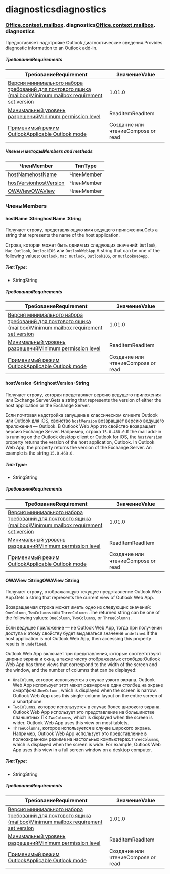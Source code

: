 
# <a name="diagnostics"></a><span data-ttu-id="63ba9-101">diagnostics</span><span class="sxs-lookup"><span data-stu-id="63ba9-101">diagnostics</span></span>

### <span data-ttu-id="63ba9-p101">[Office](Office.md)[.context](Office.context.md)[.mailbox](Office.context.mailbox.md). diagnostics</span><span class="sxs-lookup"><span data-stu-id="63ba9-p101">[Office](Office.md)[.context](Office.context.md)[.mailbox](Office.context.mailbox.md). diagnostics</span></span>

<span data-ttu-id="63ba9-104">Предоставляет надстройке Outlook диагностические сведения.</span><span class="sxs-lookup"><span data-stu-id="63ba9-104">Provides diagnostic information to an Outlook add-in.</span></span>

##### <a name="requirements"></a><span data-ttu-id="63ba9-105">Требования</span><span class="sxs-lookup"><span data-stu-id="63ba9-105">Requirements</span></span>

|<span data-ttu-id="63ba9-106">Требование</span><span class="sxs-lookup"><span data-stu-id="63ba9-106">Requirement</span></span>| <span data-ttu-id="63ba9-107">Значение</span><span class="sxs-lookup"><span data-stu-id="63ba9-107">Value</span></span>|
|---|---|
|[<span data-ttu-id="63ba9-108">Версия минимального набора  требований для почтового ящика (mailbox)</span><span class="sxs-lookup"><span data-stu-id="63ba9-108">Minimum mailbox requirement set version</span></span>](/office/dev/add-ins/reference/requirement-sets/outlook-api-requirement-sets)| <span data-ttu-id="63ba9-109">1.0</span><span class="sxs-lookup"><span data-stu-id="63ba9-109">1.0</span></span>|
|[<span data-ttu-id="63ba9-110">Минимальный уровень разрешений</span><span class="sxs-lookup"><span data-stu-id="63ba9-110">Minimum permission level</span></span>](https://docs.microsoft.com/outlook/add-ins/understanding-outlook-add-in-permissions)| <span data-ttu-id="63ba9-111">ReadItem</span><span class="sxs-lookup"><span data-stu-id="63ba9-111">ReadItem</span></span>|
|[<span data-ttu-id="63ba9-112">Применимый режим Outlook</span><span class="sxs-lookup"><span data-stu-id="63ba9-112">Applicable Outlook mode</span></span>](https://docs.microsoft.com/outlook/add-ins/#extension-points)| <span data-ttu-id="63ba9-113">Cоздание или чтение</span><span class="sxs-lookup"><span data-stu-id="63ba9-113">Compose or read</span></span>|

##### <a name="members-and-methods"></a><span data-ttu-id="63ba9-114">Члены и методы</span><span class="sxs-lookup"><span data-stu-id="63ba9-114">Members and methods</span></span>

| <span data-ttu-id="63ba9-115">Член</span><span class="sxs-lookup"><span data-stu-id="63ba9-115">Member</span></span> | <span data-ttu-id="63ba9-116">Тип</span><span class="sxs-lookup"><span data-stu-id="63ba9-116">Type</span></span> |
|--------|------|
| [<span data-ttu-id="63ba9-117">hostName</span><span class="sxs-lookup"><span data-stu-id="63ba9-117">hostName</span></span>](#hostname-string) | <span data-ttu-id="63ba9-118">Член</span><span class="sxs-lookup"><span data-stu-id="63ba9-118">Member</span></span> |
| [<span data-ttu-id="63ba9-119">hostVersion</span><span class="sxs-lookup"><span data-stu-id="63ba9-119">hostVersion</span></span>](#hostversion-string) | <span data-ttu-id="63ba9-120">Член</span><span class="sxs-lookup"><span data-stu-id="63ba9-120">Member</span></span> |
| [<span data-ttu-id="63ba9-121">OWAView</span><span class="sxs-lookup"><span data-stu-id="63ba9-121">OWAView</span></span>](#owaview-string) | <span data-ttu-id="63ba9-122">Член</span><span class="sxs-lookup"><span data-stu-id="63ba9-122">Member</span></span> |

### <a name="members"></a><span data-ttu-id="63ba9-123">Члены</span><span class="sxs-lookup"><span data-stu-id="63ba9-123">Members</span></span>

####  <a name="hostname-string"></a><span data-ttu-id="63ba9-124">hostName :String</span><span class="sxs-lookup"><span data-stu-id="63ba9-124">hostName :String</span></span>

<span data-ttu-id="63ba9-125">Получает строку, представляющую имя ведущего приложения.</span><span class="sxs-lookup"><span data-stu-id="63ba9-125">Gets a string that represents the name of the host application.</span></span>

<span data-ttu-id="63ba9-126">Строка, которая может быть одним из следующих значений: `Outlook`, `Mac Outlook`, `OutlookIOS` или `OutlookWebApp`.</span><span class="sxs-lookup"><span data-stu-id="63ba9-126">A string that can be one of the following values: `Outlook`, `Mac Outlook`, `OutlookIOS`, or `OutlookWebApp`.</span></span>

##### <a name="type"></a><span data-ttu-id="63ba9-127">Тип:</span><span class="sxs-lookup"><span data-stu-id="63ba9-127">Type:</span></span>

*   <span data-ttu-id="63ba9-128">String</span><span class="sxs-lookup"><span data-stu-id="63ba9-128">String</span></span>

##### <a name="requirements"></a><span data-ttu-id="63ba9-129">Требования</span><span class="sxs-lookup"><span data-stu-id="63ba9-129">Requirements</span></span>

|<span data-ttu-id="63ba9-130">Требование</span><span class="sxs-lookup"><span data-stu-id="63ba9-130">Requirement</span></span>| <span data-ttu-id="63ba9-131">Значение</span><span class="sxs-lookup"><span data-stu-id="63ba9-131">Value</span></span>|
|---|---|
|[<span data-ttu-id="63ba9-132">Версия минимального набора требований для почтового ящика (mailbox)</span><span class="sxs-lookup"><span data-stu-id="63ba9-132">Minimum mailbox requirement set version</span></span>](/office/dev/add-ins/reference/requirement-sets/outlook-api-requirement-sets)| <span data-ttu-id="63ba9-133">1.0</span><span class="sxs-lookup"><span data-stu-id="63ba9-133">1.0</span></span>|
|[<span data-ttu-id="63ba9-134">Минимальный уровень разрешений</span><span class="sxs-lookup"><span data-stu-id="63ba9-134">Minimum permission level</span></span>](https://docs.microsoft.com/outlook/add-ins/understanding-outlook-add-in-permissions)| <span data-ttu-id="63ba9-135">ReadItem</span><span class="sxs-lookup"><span data-stu-id="63ba9-135">ReadItem</span></span>|
|[<span data-ttu-id="63ba9-136">Применимый режим Outlook</span><span class="sxs-lookup"><span data-stu-id="63ba9-136">Applicable Outlook mode</span></span>](https://docs.microsoft.com/outlook/add-ins/#extension-points)| <span data-ttu-id="63ba9-137">Cоздание или чтение</span><span class="sxs-lookup"><span data-stu-id="63ba9-137">Compose or read</span></span>|

####  <a name="hostversion-string"></a><span data-ttu-id="63ba9-138">hostVersion :String</span><span class="sxs-lookup"><span data-stu-id="63ba9-138">hostVersion :String</span></span>

<span data-ttu-id="63ba9-139">Получает строку, которая представляет версию ведущего приложения или Exchange Server.</span><span class="sxs-lookup"><span data-stu-id="63ba9-139">Gets a string that represents the version of either the host application or the Exchange Server.</span></span>

<span data-ttu-id="63ba9-p102">Если почтовая надстройка запущена в классическом клиенте Outlook или Outlook для iOS, свойство `hostVersion` возвращает версию ведущего приложения — Outlook. В Outlook Web App это свойство возвращает версию Exchange Server. Например, строка `15.0.468.0`.</span><span class="sxs-lookup"><span data-stu-id="63ba9-p102">If the mail add-in is running on the Outlook desktop client or Outlook for iOS, the `hostVersion` property returns the version of the host application, Outlook. In Outlook Web App, the property returns the version of the Exchange Server. An example is the string `15.0.468.0`.</span></span>

##### <a name="type"></a><span data-ttu-id="63ba9-143">Тип:</span><span class="sxs-lookup"><span data-stu-id="63ba9-143">Type:</span></span>

*   <span data-ttu-id="63ba9-144">String</span><span class="sxs-lookup"><span data-stu-id="63ba9-144">String</span></span>

##### <a name="requirements"></a><span data-ttu-id="63ba9-145">Требования</span><span class="sxs-lookup"><span data-stu-id="63ba9-145">Requirements</span></span>

|<span data-ttu-id="63ba9-146">Требование</span><span class="sxs-lookup"><span data-stu-id="63ba9-146">Requirement</span></span>| <span data-ttu-id="63ba9-147">Значение</span><span class="sxs-lookup"><span data-stu-id="63ba9-147">Value</span></span>|
|---|---|
|[<span data-ttu-id="63ba9-148">Версия минимального набора требований для почтового ящика (mailbox)</span><span class="sxs-lookup"><span data-stu-id="63ba9-148">Minimum mailbox requirement set version</span></span>](/office/dev/add-ins/reference/requirement-sets/outlook-api-requirement-sets)| <span data-ttu-id="63ba9-149">1.0</span><span class="sxs-lookup"><span data-stu-id="63ba9-149">1.0</span></span>|
|[<span data-ttu-id="63ba9-150">Минимальный уровень разрешений</span><span class="sxs-lookup"><span data-stu-id="63ba9-150">Minimum permission level</span></span>](https://docs.microsoft.com/outlook/add-ins/understanding-outlook-add-in-permissions)| <span data-ttu-id="63ba9-151">ReadItem</span><span class="sxs-lookup"><span data-stu-id="63ba9-151">ReadItem</span></span>|
|[<span data-ttu-id="63ba9-152">Применимый режим Outlook</span><span class="sxs-lookup"><span data-stu-id="63ba9-152">Applicable Outlook mode</span></span>](https://docs.microsoft.com/outlook/add-ins/#extension-points)| <span data-ttu-id="63ba9-153">Cоздание или чтение</span><span class="sxs-lookup"><span data-stu-id="63ba9-153">Compose or read</span></span>|

####  <a name="owaview-string"></a><span data-ttu-id="63ba9-154">OWAView :String</span><span class="sxs-lookup"><span data-stu-id="63ba9-154">OWAView :String</span></span>

<span data-ttu-id="63ba9-155">Получает строку, отображающую текущее представление Outlook Web App.</span><span class="sxs-lookup"><span data-stu-id="63ba9-155">Gets a string that represents the current view of Outlook Web App.</span></span>

<span data-ttu-id="63ba9-156">Возвращаемая строка может иметь одно из следующих значений: `OneColumn`, `TwoColumns` или `ThreeColumns`.</span><span class="sxs-lookup"><span data-stu-id="63ba9-156">The returned string can be one of the following values: `OneColumn`, `TwoColumns`, or `ThreeColumns`.</span></span>

<span data-ttu-id="63ba9-157">Если ведущее приложение — не Outlook Web App, тогда при получении доступа к этому свойству будет выдаваться значение `undefined`.</span><span class="sxs-lookup"><span data-stu-id="63ba9-157">If the host application is not Outlook Web App, then accessing this property results in `undefined`.</span></span>

<span data-ttu-id="63ba9-158">Outlook Web App включает три представления, которые соответствуют ширине экрана и окна, а также числу отображаемых столбцов:</span><span class="sxs-lookup"><span data-stu-id="63ba9-158">Outlook Web App has three views that correspond to the width of the screen and the window, and the number of columns that can be displayed:</span></span>

*   <span data-ttu-id="63ba9-p103">`OneColumn`, которое используется в случае узкого экрана. Outlook Web App использует этот макет размером в один столбец на экране смартфона.</span><span class="sxs-lookup"><span data-stu-id="63ba9-p103">`OneColumn`, which is displayed when the screen is narrow. Outlook Web App uses this single-column layout on the entire screen of a smartphone.</span></span>
*   <span data-ttu-id="63ba9-p104">`TwoColumns`, которое используется в случае более широкого экрана. Outlook Web App использует это представление на большинстве планшетных ПК.</span><span class="sxs-lookup"><span data-stu-id="63ba9-p104">`TwoColumns`, which is displayed when the screen is wider. Outlook Web App uses this view on most tablets.</span></span>
*   <span data-ttu-id="63ba9-p105">`ThreeColumns`, которое используется в случае широкого экрана. Например, Outlook Web App использует это представление в полноэкранном режиме на настольных компьютерах.</span><span class="sxs-lookup"><span data-stu-id="63ba9-p105">`ThreeColumns`, which is displayed when the screen is wide. For example, Outlook Web App uses this view in a full screen window on a desktop computer.</span></span>

##### <a name="type"></a><span data-ttu-id="63ba9-165">Тип:</span><span class="sxs-lookup"><span data-stu-id="63ba9-165">Type:</span></span>

*   <span data-ttu-id="63ba9-166">String</span><span class="sxs-lookup"><span data-stu-id="63ba9-166">String</span></span>

##### <a name="requirements"></a><span data-ttu-id="63ba9-167">Требования</span><span class="sxs-lookup"><span data-stu-id="63ba9-167">Requirements</span></span>

|<span data-ttu-id="63ba9-168">Требование</span><span class="sxs-lookup"><span data-stu-id="63ba9-168">Requirement</span></span>| <span data-ttu-id="63ba9-169">Значение</span><span class="sxs-lookup"><span data-stu-id="63ba9-169">Value</span></span>|
|---|---|
|[<span data-ttu-id="63ba9-170">Версия минимального набора требований для почтового ящика (mailbox)</span><span class="sxs-lookup"><span data-stu-id="63ba9-170">Minimum mailbox requirement set version</span></span>](/office/dev/add-ins/reference/requirement-sets/outlook-api-requirement-sets)| <span data-ttu-id="63ba9-171">1.0</span><span class="sxs-lookup"><span data-stu-id="63ba9-171">1.0</span></span>|
|[<span data-ttu-id="63ba9-172">Минимальный уровень разрешений</span><span class="sxs-lookup"><span data-stu-id="63ba9-172">Minimum permission level</span></span>](https://docs.microsoft.com/outlook/add-ins/understanding-outlook-add-in-permissions)| <span data-ttu-id="63ba9-173">ReadItem</span><span class="sxs-lookup"><span data-stu-id="63ba9-173">ReadItem</span></span>|
|[<span data-ttu-id="63ba9-174">Применимый режим Outlook</span><span class="sxs-lookup"><span data-stu-id="63ba9-174">Applicable Outlook mode</span></span>](https://docs.microsoft.com/outlook/add-ins/#extension-points)| <span data-ttu-id="63ba9-175">Cоздание или чтение</span><span class="sxs-lookup"><span data-stu-id="63ba9-175">Compose or read</span></span>|